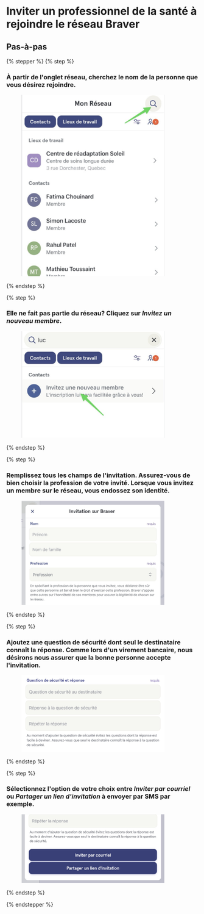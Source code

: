 # Inviter un professionnel de la santé à rejoindre le réseau Braver

## Pas-à-pas

{% stepper %}
{% step %}
### À partir de l'onglet réseau, cherchez le nom de la personne que vous désirez rejoindre.

<div align="left"><figure><img src="../../.gitbook/assets/inviter-un-professionnel-de-la-sante-a-rejoindre-le-reseau-braver - Step 2.jpeg" alt="" width="375"><figcaption></figcaption></figure></div>
{% endstep %}

{% step %}
### Elle ne fait pas partie du réseau? Cliquez sur *Invitez un nouveau membre*.

<div align="left"><figure><img src="../../.gitbook/assets/inviter-un-professionnel-de-la-sante-a-rejoindre-le-reseau-braver - Step 3.jpeg" alt="" width="375"><figcaption></figcaption></figure></div>
{% endstep %}

{% step %}
### Remplissez tous les champs de l'invitation. Assurez-vous de bien choisir la profession de votre invité. Lorsque vous invitez un membre sur le réseau, vous endossez son identité.

<div align="left"><figure><img src="../../.gitbook/assets/inviter-un-professionnel-de-la-sante-a-rejoindre-le-reseau-braver - Step 4.jpeg" alt="" width="375"><figcaption></figcaption></figure></div>
{% endstep %}

{% step %}
### Ajoutez une question de sécurité dont seul le destinataire connaît la réponse. Comme lors d'un virement bancaire, nous désirons nous assurer que la bonne personne accepte l'invitation.

<div align="left"><figure><img src="../../.gitbook/assets/inviter-un-professionnel-de-la-sante-a-rejoindre-le-reseau-braver - Step 5.jpeg" alt="" width="375"><figcaption></figcaption></figure></div>
{% endstep %}

{% step %}
### Sélectionnez l'option de votre choix entre *Inviter par courriel* ou *Partager un lien d'invitation* à envoyer par SMS par exemple.

<div align="left"><figure><img src="../../.gitbook/assets/inviter-un-professionnel-de-la-sante-a-rejoindre-le-reseau-braver - Step 6.jpeg" alt="" width="375"><figcaption></figcaption></figure></div>
{% endstep %}

{% endstepper %}